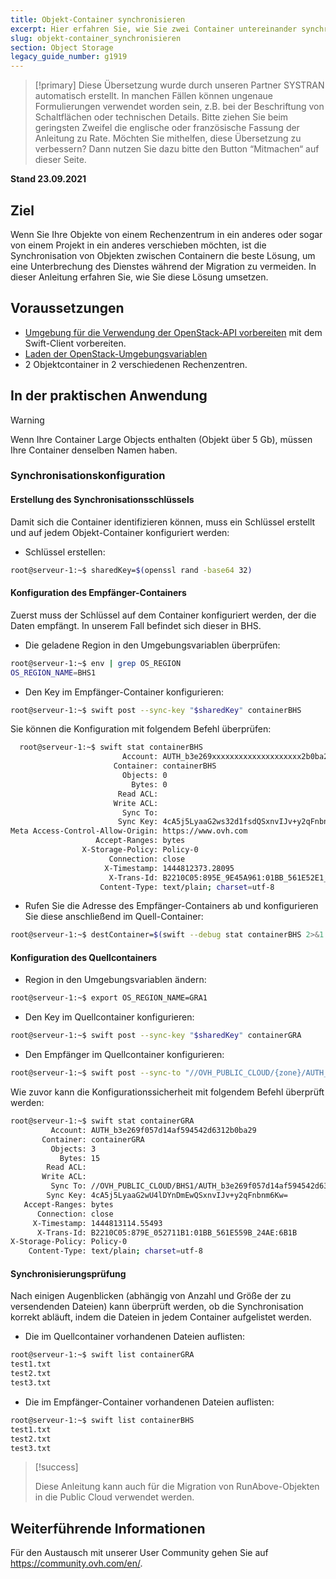 ```yaml
---
title: Objekt-Container synchronisieren
excerpt: Hier erfahren Sie, wie Sie zwei Container untereinander synchronisieren.
slug: objekt-container_synchronisieren
section: Object Storage
legacy_guide_number: g1919
---
```


> [!primary]
> Diese Übersetzung wurde durch unseren Partner SYSTRAN automatisch erstellt. In manchen Fällen können ungenaue Formulierungen verwendet worden sein, z.B. bei der Beschriftung von Schaltflächen oder technischen Details. Bitte ziehen Sie beim geringsten Zweifel die englische oder französische Fassung der Anleitung zu Rate. Möchten Sie mithelfen, diese Übersetzung zu verbessern? Dann nutzen Sie dazu bitte den Button “Mitmachen“ auf dieser Seite.
>

**Stand 23.09.2021**

## Ziel

Wenn Sie Ihre Objekte von einem Rechenzentrum in ein anderes oder sogar von einem Projekt in ein anderes verschieben möchten, ist die Synchronisation von Objekten zwischen Containern die beste Lösung, um eine Unterbrechung des Dienstes während der Migration zu vermeiden. In dieser Anleitung erfahren Sie, wie Sie diese Lösung umsetzen.

## Voraussetzungen

- [Umgebung für die Verwendung der OpenStack-API vorbereiten](https://docs.ovh.com/de/public-cloud/vorbereitung_der_umgebung_fur_die_verwendung_der_openstack_api/) mit dem Swift-Client vorbereiten.
- [Laden der OpenStack-Umgebungsvariablen](https://docs.ovh.com/de/public-cloud/die-variablen-der-umgebung-openstack-laden/)
- 2 Objektcontainer in 2 verschiedenen Rechenzentren.

## In der praktischen Anwendung

> [!warning]
>
> Wenn Ihre Container Large Objects enthalten (Objekt über 5 Gb), müssen Ihre Container denselben Namen haben.
>

### Synchronisationskonfiguration

#### Erstellung des Synchronisationsschlüssels

Damit sich die Container identifizieren können, muss ein Schlüssel erstellt und auf jedem Objekt-Container konfiguriert werden:

- Schlüssel erstellen:

```bash
root@serveur-1:~$ sharedKey=$(openssl rand -base64 32)
```

#### Konfiguration des Empfänger-Containers

Zuerst muss der Schlüssel auf dem Container konfiguriert werden, der die Daten empfängt. In unserem Fall befindet sich dieser in BHS.

- Die geladene Region in den Umgebungsvariablen überprüfen:

```bash
root@serveur-1:~$ env | grep OS_REGION
OS_REGION_NAME=BHS1
```

- Den Key im Empfänger-Container konfigurieren:

```bash
root@serveur-1:~$ swift post --sync-key "$sharedKey" containerBHS
```

Sie können die Konfiguration mit folgendem Befehl überprüfen:

```bash
  root@serveur-1:~$ swift stat containerBHS
                         Account: AUTH_b3e269xxxxxxxxxxxxxxxxxxxx2b0ba29
                       Container: containerBHS
                         Objects: 0
                           Bytes: 0
                        Read ACL:
                       Write ACL:
                         Sync To:
                        Sync Key: 4cA5j5LyaaG2ws32d1fsdQSxnvIJv+y2qFnbnm6Kw=
Meta Access-Control-Allow-Origin: https://www.ovh.com
                   Accept-Ranges: bytes
                X-Storage-Policy: Policy-0
                      Connection: close
                     X-Timestamp: 1444812373.28095
                      X-Trans-Id: B2210C05:895E_9E45A961:01BB_561E52E1_16A3:5298
                    Content-Type: text/plain; charset=utf-8
```

- Rufen Sie die Adresse des Empfänger-Containers ab und konfigurieren Sie diese anschließend im Quell-Container:

```bash
root@serveur-1:~$ destContainer=$(swift --debug stat containerBHS 2>&1 | grep 'curl -i.*storage' | awk '{ print $4 }')
```

#### Konfiguration des Quellcontainers

- Region in den Umgebungsvariablen ändern:

```bash
root@serveur-1:~$ export OS_REGION_NAME=GRA1
```

- Den Key im Quellcontainer konfigurieren:

```bash
root@serveur-1:~$ swift post --sync-key "$sharedKey" containerGRA
```

- Den Empfänger im Quellcontainer konfigurieren:

```bash
root@serveur-1:~$ swift post --sync-to "//OVH_PUBLIC_CLOUD/{zone}/AUTH_account/containerDest" containerGRA
```

Wie zuvor kann die Konfigurationssicherheit mit folgendem Befehl überprüft werden:

```bash
root@serveur-1:~$ swift stat containerGRA
         Account: AUTH_b3e269f057d14af594542d6312b0ba29
       Container: containerGRA
         Objects: 3
           Bytes: 15
        Read ACL:
       Write ACL:
         Sync To: //OVH_PUBLIC_CLOUD/BHS1/AUTH_b3e269f057d14af594542d6312b0ba29/containerBHS
        Sync Key: 4cA5j5LyaaG2wU4lDYnDmEwQSxnvIJv+y2qFnbnm6Kw=
   Accept-Ranges: bytes
      Connection: close
     X-Timestamp: 1444813114.55493
      X-Trans-Id: B2210C05:879E_052711B1:01BB_561E559B_24AE:6B1B
X-Storage-Policy: Policy-0
    Content-Type: text/plain; charset=utf-8
```

#### Synchronisierungsprüfung

Nach einigen Augenblicken (abhängig von Anzahl und Größe der zu versendenden Dateien) kann überprüft werden, ob die Synchronisation korrekt abläuft, indem die Dateien in jedem Container aufgelistet werden.

- Die im Quellcontainer vorhandenen Dateien auflisten:

```bash
root@serveur-1:~$ swift list containerGRA
test1.txt
test2.txt
test3.txt
```

- Die im Empfänger-Container vorhandenen Dateien auflisten:

```bash
root@serveur-1:~$ swift list containerBHS
test1.txt
test2.txt
test3.txt
```

> [!success]
>
> Diese Anleitung kann auch für die Migration von RunAbove-Objekten in die Public Cloud verwendet werden.
>

## Weiterführende Informationen

Für den Austausch mit unserer User Community gehen Sie auf <https://community.ovh.com/en/>.
